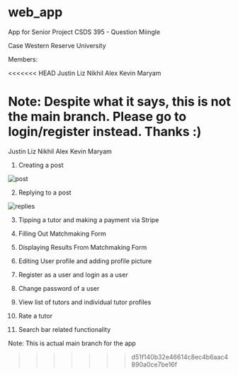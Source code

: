 # web_app

App for Senior Project CSDS 395 - Question Miingle

Case Western Reserve University

Members:

<<<<<<< HEAD
Justin
Liz
Nikhil
Alex
Kevin
Maryam

Note: Despite what it says, this is not the main branch. Please go to login/register instead. Thanks :)
=======
Justin Liz Nikhil Alex Kevin Maryam

1) Creating a post

![post](https://user-images.githubusercontent.com/63173552/164759813-0e455d24-7923-4c13-8e22-4137ef04dbae.gif)

2) Replying to a post

![replies](https://user-images.githubusercontent.com/63173552/164759833-9ea268d1-4f8a-45a9-ba55-4f6790395e9c.gif)

3) Tipping a tutor and making a payment via Stripe

4) Filling Out Matchmaking Form

5) Displaying Results From Matchmaking Form

6) Editing User profile and adding profile picture
 
7) Register as a user and login as a user

8) Change password of a user

9) View list of tutors and individual tutor profiles

10) Rate a tutor

11) Search bar related functionality



Note: This is actual main branch for the app
>>>>>>> d51f140b32e46614c8ec4b6aac4890a0ce7be16f
